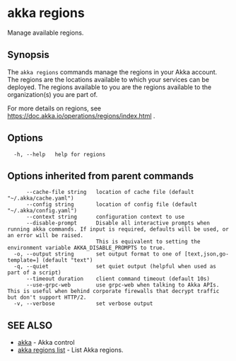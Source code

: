 # akka regions

Manage available regions.

## Synopsis

The `akka regions` commands manage the regions in your Akka account.
The regions are the locations available  to which your services can be deployed.
The regions available to you are the regions available to the organization(s) you are part of.

For more details on regions, see https://doc.akka.io/operations/regions/index.html .

## Options

```
  -h, --help   help for regions
```

## Options inherited from parent commands

```
      --cache-file string   location of cache file (default "~/.akka/cache.yaml")
      --config string       location of config file (default "~/.akka/config.yaml")
      --context string      configuration context to use
      --disable-prompt      Disable all interactive prompts when running akka commands. If input is required, defaults will be used, or an error will be raised.
                            This is equivalent to setting the environment variable AKKA_DISABLE_PROMPTS to true.
  -o, --output string       set output format to one of [text,json,go-template=] (default "text")
  -q, --quiet               set quiet output (helpful when used as part of a script)
      --timeout duration    client command timeout (default 10s)
      --use-grpc-web        use grpc-web when talking to Akka APIs. This is useful when behind corporate firewalls that decrypt traffic but don't support HTTP/2.
  -v, --verbose             set verbose output
```

## SEE ALSO

* [akka](akka.html)	 - Akka control
* [akka regions list](akka_regions_list.html)	 - List Akka regions.
